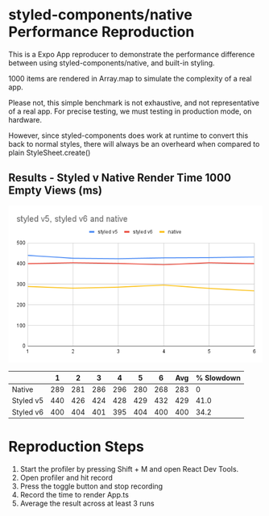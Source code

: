 # styled-components/native Performance Reproduction

This is a Expo App reproducer to demonstrate the performance difference between using styled-components/native, and built-in styling.

1000 items are rendered in Array.map to simulate the complexity of a real app.

Please not, this simple benchmark is not exhaustive, and not representative of a real app.
For precise testing, we must testing in production mode, on hardware.

However, since styled-components does work at runtime to convert this back to normal styles, there will always be an overheard when compared to plain StyleSheet.create()

## Results - Styled v Native Render Time 1000 Empty Views (ms)

![graph.png](assets/graph.png)


|           | 1   | 2   | 3   | 4   | 5   | 6   | Avg | % Slowdown |
|-----------|-----|-----|-----|-----|-----|-----|-----|------------|
| Native    | 289 | 281 | 286 | 296 | 280 | 268 |  283 | 0          |
| Styled v5 | 440 | 426 | 424 | 428 | 429 | 432 |  429 | 41.0       |
| Styled v6 | 400 | 404 | 401 | 395 | 404 | 400 | 400 | 34.2       |

# Reproduction Steps
1. Start the profiler by pressing Shift + M and open React Dev Tools.
2. Open profiler and hit record
3. Press the toggle button and stop recording
4. Record the time to render App.ts
5. Average the result across at least 3 runs



